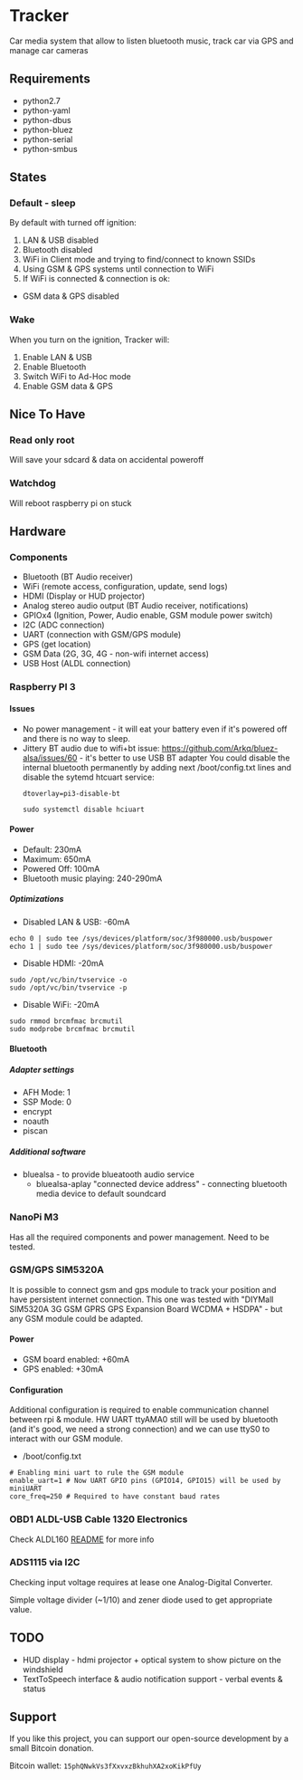 Tracker
=======

Car media system that allow to listen bluetooth music, track car via GPS and manage car cameras

Requirements
------------
* python2.7
* python-yaml
* python-dbus
* python-bluez
* python-serial
* python-smbus

States
------

### Default - sleep

By default with turned off ignition:

1. LAN & USB disabled
2. Bluetooth disabled
3. WiFi in Client mode and trying to find/connect to known SSIDs
4. Using GSM & GPS systems until connection to WiFi
4. If WiFi is connected & connection is ok:
  * GSM data & GPS disabled

### Wake

When you turn on the ignition, Tracker will:

1. Enable LAN & USB
2. Enable Bluetooth
3. Switch WiFi to Ad-Hoc mode
4. Enable GSM data & GPS

Nice To Have
------------

### Read only root

Will save your sdcard & data on accidental poweroff

### Watchdog

Will reboot raspberry pi on stuck

Hardware
--------

### Components

* Bluetooth (BT Audio receiver)
* WiFi (remote access, configuration, update, send logs)
* HDMI (Display or HUD projector)
* Analog stereo audio output (BT Audio receiver, notifications)
* GPIOx4 (Ignition, Power, Audio enable, GSM module power switch)
* I2C (ADC connection)
* UART (connection with GSM/GPS module)
* GPS (get location)
* GSM Data (2G, 3G, 4G - non-wifi internet access)
* USB Host (ALDL connection)

### Raspberry PI 3

#### Issues

* No power management - it will eat your battery even if it's powered off and there is no way to sleep.
* Jittery BT audio due to wifi+bt issue: https://github.com/Arkq/bluez-alsa/issues/60 - it's better to use USB BT adapter
  You could disable the internal bluetooth permanently by adding next /boot/config.txt lines and disable the sytemd htcuart service:
  ```
  dtoverlay=pi3-disable-bt
  ```
  ```
  sudo systemctl disable hciuart
  ```

#### Power

* Default: 230mA
* Maximum: 650mA
* Powered Off: 100mA
* Bluetooth music playing: 240-290mA

##### Optimizations

* Disabled LAN & USB: -60mA
```
echo 0 | sudo tee /sys/devices/platform/soc/3f980000.usb/buspower
echo 1 | sudo tee /sys/devices/platform/soc/3f980000.usb/buspower
```

* Disable HDMI: -20mA
```
sudo /opt/vc/bin/tvservice -o
sudo /opt/vc/bin/tvservice -p
```

* Disable WiFi: -20mA
```
sudo rmmod brcmfmac brcmutil
sudo modprobe brcmfmac brcmutil
```

#### Bluetooth

##### Adapter settings

* AFH Mode: 1
* SSP Mode: 0
* encrypt
* noauth
* piscan

##### Additional software

* bluealsa - to provide blueatooth audio service
  * bluealsa-aplay "connected device address" - connecting bluetooth media device to default soundcard

### NanoPi M3

Has all the required components and power management. Need to be tested.

### GSM/GPS SIM5320A

It is possible to connect gsm and gps module to track your position and have persistent internet connection.
This one was tested with "DIYMall SIM5320A 3G GSM GPRS GPS Expansion Board WCDMA + HSDPA" - but any GSM module could be adapted.

#### Power

* GSM board enabled: +60mA
* GPS enabled: +30mA

#### Configuration

Additional configuration is required to enable communication channel between rpi & module.
HW UART ttyAMA0 still will be used by bluetooth (and it's good, we need a strong connection) and we can use ttyS0 to interact with our GSM module.

* /boot/config.txt
```
# Enabling mini uart to rule the GSM module
enable_uart=1 # Now UART GPIO pins (GPIO14, GPIO15) will be used by miniUART
core_freq=250 # Required to have constant baud rates
```

### OBD1 ALDL-USB Cable 1320 Electronics

Check ALDL160 [README](doc/ALDL_160baud/README.md) for more info

### ADS1115 via I2C

Checking input voltage requires at lease one Analog-Digital Converter.

Simple voltage divider (~1/10) and zener diode used to get appropriate value.

TODO
----

* HUD display - hdmi projector + optical system to show picture on the windshield
* TextToSpeech interface & audio notification support - verbal events & status

Support
-------
If you like this project, you can support our open-source development by a small Bitcoin donation.

Bitcoin wallet: `15phQNwkVs3fXxvxzBkhuhXA2xoKikPfUy`

